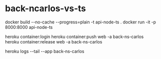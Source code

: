 # back-ncarlos-vs-ts
docker build --no-cache --progress=plain -t api-node-ts .
docker run -it -p 8000:8000 api-node-ts


<!-- DESPLEGAR CONTENEDOR A HEROKU -->
heroku container:login
heroku container:push web -a back-ns-carlos
heroku container:release web -a back-ns-carlos

<!-- VERIFICAR LOGS DE APPLICACION DESPLEGADA -->
heroku logs --tail --app back-ns-carlos